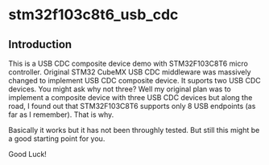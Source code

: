 # stm32f103c8t6_usb_cdc

## Introduction
This is a USB CDC composite device demo with STM32F103C8T6 micro controller.
Original STM32 CubeMX USB CDC middleware was massively changed to implement USB CDC composite device.
It suports two USB CDC devices. You might ask why not three? Well my original plan was to implement a composite device
with three USB CDC devices but along the road, I found out that STM32F103C8T6 supports only 8 USB endpoints (as far as I remember). That is why.

Basically it works but it has not been throughly tested. But still this might be a good starting point for you.

Good Luck!
